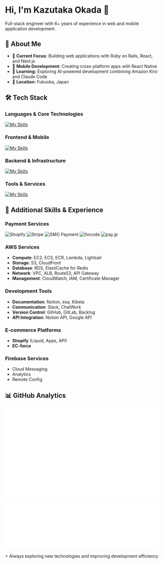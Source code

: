 # Hi, I'm Kazutaka Okada 👋

Full-stack engineer with 6+ years of experience in web and mobile application development.

## 🎯 About Me

- 🔧 **Current Focus:** Building web applications with Ruby on Rails, React, and Next.js
- 📱 **Mobile Development:** Creating cross-platform apps with React Native
- 🤖 **Learning:** Exploring AI-powered development combining Amazon Kiro and Claude Code
- 📍 **Location:** Fukuoka, Japan

## 🛠️ Tech Stack

### Languages & Core Technologies
[![My Skills](https://skillicons.dev/icons?i=ruby,rails,ts,js,html,css)](https://skillicons.dev)

### Frontend & Mobile
[![My Skills](https://skillicons.dev/icons?i=react,redux,nextjs,remix,jquery)](https://skillicons.dev)

### Backend & Infrastructure
[![My Skills](https://skillicons.dev/icons?i=aws,docker,terraform,firebase,mysql,redis)](https://skillicons.dev)

### Tools & Services
[![My Skills](https://skillicons.dev/icons?i=git,github,gitlab,wordpress,notion)](https://skillicons.dev)

## 💼 Additional Skills & Experience

### Payment Services
![Shopify](https://img.shields.io/badge/Shopify-7AB55C?style=for-the-badge&logo=shopify&logoColor=white)
![Stripe](https://img.shields.io/badge/Stripe-008CDD?style=for-the-badge&logo=stripe&logoColor=white)
![GMO Payment](https://img.shields.io/badge/GMO_Payment-FF6B6B?style=for-the-badge&logoColor=white)
![fincode](https://img.shields.io/badge/fincode-4A90E2?style=for-the-badge&logoColor=white)
![pay.jp](https://img.shields.io/badge/pay.jp-00B9FF?style=for-the-badge&logoColor=white)

### AWS Services
- **Compute**: EC2, ECS, ECR, Lambda, Lightsail
- **Storage**: S3, CloudFront
- **Database**: RDS, ElastiCache for Redis
- **Network**: VPC, ALB, Route53, API Gateway
- **Management**: CloudWatch, IAM, Certificate Manager

### Development Tools
- **Documentation**: Notion, esa, Kibela
- **Communication**: Slack, ChatWork
- **Version Control**: GitHub, GitLab, Backlog
- **API Integration**: Notion API, Google API

### E-commerce Platforms
- **Shopify** (Liquid, Apps, API)
- **EC-force**

### Firebase Services
- Cloud Messaging
- Analytics
- Remote Config

## 📊 GitHub Analytics

<div align="center">

  <!-- 3Dカレンダー -->
  ![Calendar Metrics](https://raw.githubusercontent.com/kuronomagi/kuronomagi/main/calendar-metrics.svg)

  <!-- 言語統計の詳細 -->
  ![Language Metrics](https://raw.githubusercontent.com/kuronomagi/kuronomagi/main/language-metrics.svg)

</div>

<div align="center">

  ⚡ Always exploring new technologies and improving development efficiency

</div>
